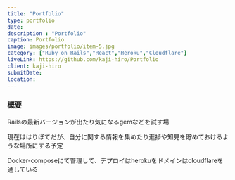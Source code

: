 ```yaml
---
title: "Portfolio"
type: portfolio
date:
description : "Portfolio"
caption: Portfolio
image: images/portfolio/item-5.jpg
category: ["Ruby on Rails","React","Heroku","Cloudflare"]
liveLink: https://github.com/kaji-hiro/Portfolio
client: kaji-hiro
submitDate:
location:
---
```

### 概要

Railsの最新バージョンが出たり気になるgemなどを試す場

現在ははりぼてだが、自分に関する情報を集めたり進捗や知見を貯めておけるような場所にする予定  

Docker-composeにて管理して、デプロイはherokuをドメインはcloudflareを通している
